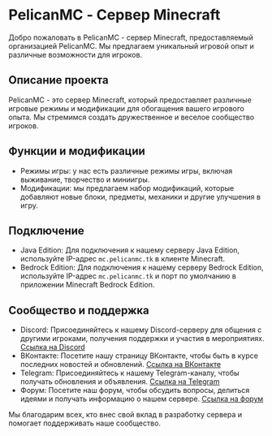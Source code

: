# PelicanMC - Сервер Minecraft

Добро пожаловать в PelicanMC - сервер Minecraft, предоставляемый организацией PelicanMC. Мы предлагаем уникальный игровой опыт и различные возможности для игроков.

## Описание проекта

PelicanMC - это сервер Minecraft, который предоставляет различные игровые режимы и модификации для обогащения вашего игрового опыта. Мы стремимся создать дружественное и веселое сообщество игроков.

## Функции и модификации

- Режимы игры: у нас есть различные режимы игры, включая выживание, творчество и миниигры.
- Модификации: мы предлагаем набор модификаций, которые добавляют новые блоки, предметы, механики и другие улучшения в игру.

## Подключение

- Java Edition: Для подключения к нашему серверу Java Edition, используйте IP-адрес `mc.pelicanmc.tk` в клиенте Minecraft.
- Bedrock Edition: Для подключения к нашему серверу Bedrock Edition, используйте IP-адрес `mc.pelicanmc.tk` и порт по умолчанию в приложении Minecraft Bedrock Edition.

## Сообщество и поддержка

- Discord: Присоединяйтесь к нашему Discord-серверу для общения с другими игроками, получения поддержки и участия в мероприятиях. [Ссылка на Discord](https://ds.pelicanmc.tk)
- ВКонтакте: Посетите нашу страницу ВКонтакте, чтобы быть в курсе последних новостей и обновлений. [Ссылка на ВКонтакте](https://vk.pelicanmc.tk)
- Telegram: Присоединяйтесь к нашему Telegram-каналу, чтобы получать обновления и объявления. [Ссылка на Telegram](https://tg.pelicanmc.tk)
- Форум: Посетите наш форум, чтобы обсудить вопросы, делиться идеями и получать информацию о нашем сервере. [Ссылка на форум](https://forum.pelicanmc.tk)


Мы благодарим всех, кто внес свой вклад в разработку сервера и помогает поддерживать наше сообщество.
